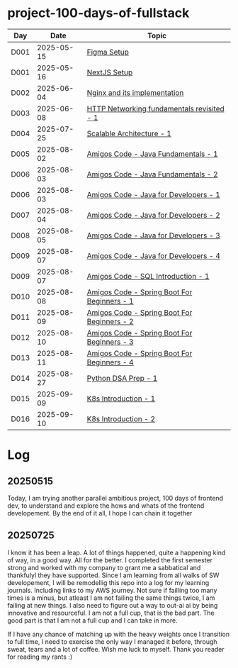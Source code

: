# project-100-days-of-fullstack

| Day  | Date       | Topic                                                                                  |
| ---- | ---------- | -------------------------------------------------------------------------------------- |
| D001 | 2025-05-15 | [Figma Setup](./log/D001-figma-setup.md)                                               |
| D001 | 2025-05-16 | [NextJS Setup](./log/D002-nextjs-setup.md)                                             |
| D002 | 2025-06-04 | [Nginx and its implementation](./nginx/basic/README.md)                                |
| D003 | 2025-06-08 | [HTTP Networking fundamentals revisited - 1](./http-networking-freecodecamp/README.md) |
| D004 | 2025-07-25 | [Scalable Architecture - 1 ](./scalable-arch/ww202533.md)                              |
| D005 | 2025-08-02 | [Amigos Code - Java Fundamentals - 1 ](https://github.com/Project-Be-Better/learning-java/blob/master/learning-log/001-java-fundamentals.md)                              |
| D006 | 2025-08-03 | [Amigos Code - Java Fundamentals - 2 ](https://github.com/Project-Be-Better/learning-java/blob/master/learning-log/001-java-fundamentals.md)                              |
| D006 | 2025-08-03 | [Amigos Code - Java for Developers - 1 ](https://github.com/Project-Be-Better/learning-java/blob/master/learning-log/002-java-for-developers.md)                              |
| D007 | 2025-08-04 | [Amigos Code - Java for Developers - 2 ](https://github.com/Project-Be-Better/learning-java/blob/master/learning-log/002-java-for-developers.md)                              |
| D008 | 2025-08-05 | [Amigos Code - Java for Developers - 3 ](https://github.com/Project-Be-Better/learning-java/blob/master/learning-log/002-java-for-developers.md)                              |
| D009 | 2025-08-07 | [Amigos Code - Java for Developers - 4 ](https://github.com/Project-Be-Better/learning-java/blob/master/learning-log/002-java-for-developers.md)                              |
| D009 | 2025-08-07 | [Amigos Code - SQL Introduction - 1 ](https://github.com/Project-Be-Better/learning-sql/blob/main/learning-log/003-amigoscode-SQL-introduction.md)                              |
| D010 | 2025-08-08 | [Amigos Code - Spring Boot For Beginners - 1 ](https://github.com/Project-Be-Better/learning-java/blob/master/learning-log/003-spring-boot-for-beginners.md)                              |
| D011 | 2025-08-09 | [Amigos Code - Spring Boot For Beginners - 2 ](https://github.com/Project-Be-Better/learning-java/blob/master/learning-log/003-spring-boot-for-beginners.md)                              |
| D012 | 2025-08-10 | [Amigos Code - Spring Boot For Beginners - 3 ](https://github.com/Project-Be-Better/learning-java/blob/master/learning-log/003-spring-boot-for-beginners.md)                              |
| D013 | 2025-08-11 | [Amigos Code - Spring Boot For Beginners - 4 ](https://github.com/Project-Be-Better/learning-java/blob/master/learning-log/003-spring-boot-for-beginners.md)                              |
| D014 | 2025-08-27 | [Python DSA Prep - 1](https://github.com/Project-Be-Better/learning-python/tree/master/src/chapter-01)                              |
| D015 | 2025-09-09 | [K8s Introduction - 1](https://github.com/Project-Be-Better/learning-k8s)                         |
| D016 | 2025-09-10 | [K8s Introduction - 2](https://github.com/Project-Be-Better/learning-k8s)                            |



# Log

## 20250515

Today, I am trying another parallel ambitious project, 100 days of frontend dev, to understand and explore the hows and whats of the frontend developement. By the end of it all, I hope I can chain it together

## 20250725

I know it has been a leap. A lot of things happened, quite a happening kind of way, in a good way. All for the better. I completed the first semester strong and worked with my company to grant me a sabbatical and thankfulyl they have supported. Since I am learning from all walks of SW developement, I will be remodellig this repo into a log for my learning journals. Including links to my AWS journey. Not sure if failling too many times is a minus, but atleast I am not failing the same things twice, I am failing at new things. I also need to figure out a way to out-ai ai by being innovative and resourceful. I am not a full cup, that is the bad part. The good part is that I am not a full cup and I can take in more.

If I have any chance of matching up with the heavy weights once I transition to full time, I need to exercise the only way I managed it before, through sweat, tears and a lot of coffee. Wish me luck to myself. Thank you reader for reading my rants :)
